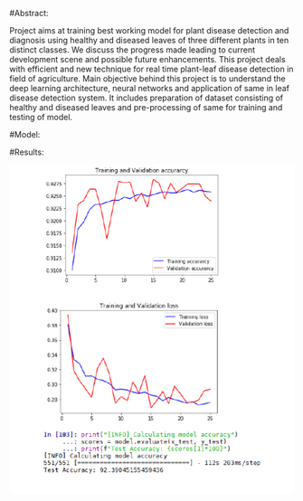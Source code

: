 #Abstract:

Project aims at training best working model for plant disease detection and diagnosis using healthy and diseased leaves of three different plants in ten distinct classes. We discuss the progress made leading to current development scene and possible future enhancements. This project deals with efficient and new technique for real time plant-leaf disease detection in field of agriculture. Main objective behind this project is to understand the deep learning architecture, neural networks and application of same in leaf disease detection system. It includes preparation of dataset consisting of healthy and diseased leaves and pre-processing of same for training and testing of model.

#Model:


#Results:

![alt text](Capture.PNG)
